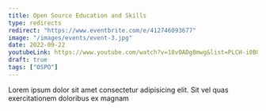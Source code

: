 ```yaml
---
title: Open Source Education and Skills
type: redirects
redirect: "https://www.eventbrite.com/e/412746093677"
image: "/images/events/event-3.jpg"
date: 2022-09-22
youtubeLink: https://www.youtube.com/watch?v=18vOADg8mwg&list=PLCH-i0B0otNQ5iQwe_g2As85qsAW4VZjz
draft: true
tags: ["OSPO"]
---
```

Lorem ipsum dolor sit amet consectetur adipisicing elit. Sit vel quas exercitationem doloribus ex magnam  